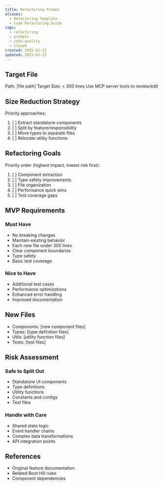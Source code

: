 ```yaml
---
title: Refactoring Prompt
aliases:
  - Refactoring Template
  - Code Refactoring Guide
tags:
  - refactoring
  - prompts
  - code-quality
  - claude
created: 2025-02-23
updated: 2025-02-23
---
```


## Target File
Path: [file path]
Target Size: < 300 lines
Use MCP server tools to review/edit

## Size Reduction Strategy
Priority approaches:
1. [ ] Extract standalone components
2. [ ] Split by feature/responsibility
3. [ ] Move types to separate files
4. [ ] Relocate utility functions

## Refactoring Goals
Priority order (highest impact, lowest risk first):
1. [ ] Component extraction
2. [ ] Type safety improvements
3. [ ] File organization
4. [ ] Performance quick wins
5. [ ] Test coverage gaps

## MVP Requirements
### Must Have
- No breaking changes
- Maintain existing behavior
- Each new file under 300 lines
- Clear component boundaries
- Type safety
- Basic test coverage

### Nice to Have
- Additional test cases
- Performance optimizations
- Enhanced error handling
- Improved documentation

## New Files
- Components: [new component files]
- Types: [type definition files]
- Utils: [utility function files]
- Tests: [test files]

## Risk Assessment
### Safe to Split Out
- Standalone UI components
- Type definitions
- Utility functions
- Constants and configs
- Test files

### Handle with Care
- Shared state logic
- Event handler chains
- Complex data transformations
- API integration points

## References
- Original feature documentation
- Related Boot Hill rules
- Component dependencies